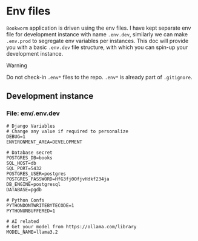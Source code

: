 # Env files

`Bookworm` application is driven using the env files. I have kept separate env file for development instance with name `.env.dev`, similarly we can make `.env.prod` to segregate env variables per instances. This doc will provide you with a basic `.env.dev` file structure, with which you can spin-up your development instance. 

> [!WARNING]  
> Do not check-in `.env*` files to the repo. `.env*` is already part of `.gitignore`.

## Development instance
### File: env/.env.dev

```
# Django Variables
# Change any value if required to personalize
DEBUG=1
ENVIRONMENT_AREA=DEVELOPMENT

# Database secret
POSTGRES_DB=books
SQL_HOST=db
SQL_PORT=5432
POSTGRES_USER=postgres
POSTGRES_PASSWORD=HfG3fj0OfjvHdkf234ja
DB_ENGINE=postgresql
DATABASE=pgdb

# Python Confs
PYTHONDONTWRITEBYTECODE=1
PYTHONUNBUFFERED=1

# AI related
# Get your model from https://ollama.com/library
MODEL_NAME=llama3.2
```
